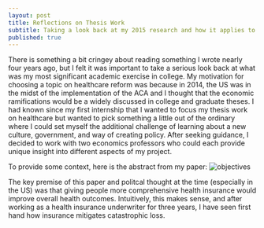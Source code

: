 ```yaml
---
layout: post
title: Reflections on Thesis Work
subtitle: Taking a look back at my 2015 research and how it applies to today
published: true
---
```


There is something a bit cringey about reading something I wrote nearly four years ago, but I felt it was important to take a serious look back at what was my most significant academic exercise in college. My motivation for choosing a topic on healthcare reform was because in 2014, the US was in the midst of the implementation of the ACA and I thought that the economic ramifications would be a widely discussed in college and graduate theses. I had known since my first internship that I wanted to focus my thesis work on healthcare but wanted to pick something a little out of the ordinary where I could set myself the additional challenge of learning about a new culture, government, and way of creating policy. After seeking guidance, I decided to work with two economics professors who could each provide unique insight into different aspects of my project.

To provide some context, here is the abstract from my paper:
![objectives]({{site.baseurl}}/img/thesi.jpg)

The key premise of this paper and politcal thought at the time (especially in the US) was that giving people more comprehensive health insurance would improve overall health outcomes. Intuitively, this makes sense, and after working as a health insurance underwriter for three years, I have seen first hand how insurance mitigates catastrophic loss. 
